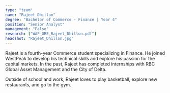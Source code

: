 ```yaml
---
type: "team"
name: "Rajeet Dhillon"
degree: "Bachelor of Commerce - Finance | Year 4"
position: "Senior Analyst"
management: "False"
research: ["WAF_ORE_Rajeet_Dhillon.pdf"]
headshot: "Rajeet_Dhillon.jpg"
---
```


Rajeet is a fourth-year Commerce student specializing in Finance. He joined WestPeak to develop his technical skills and explore his passion for the capital markets. In the past, Rajeet has completed internships with RBC Global Asset Management and the City of Delta.

Outside of school and work, Rajeet loves to play basketball, explore new restaurants, and go to the gym.
